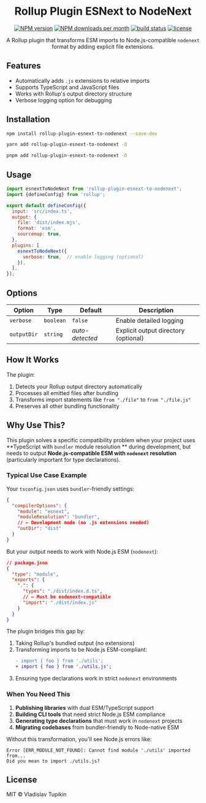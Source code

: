 <div align="center">
  <h1>Rollup Plugin ESNext to NodeNext</h1>
  <a href="https://www.npmjs.com/package/rollup-plugin-esnext-to-nodenext" target="_blank" rel="noopener noreferrer"><img alt="NPM version" src="https://img.shields.io/npm/v/rollup-plugin-esnext-to-nodenext.svg?maxAge=3600&style=flat-square" /></a>
  <a href="https://www.npmjs.com/package/rollup-plugin-esnext-to-nodenext" target="_blank" rel="noopener noreferrer"><img alt="NPM downloads per month" src="https://img.shields.io/npm/dm/rollup-plugin-esnext-to-nodenext.svg?maxAge=3600&style=flat-square" /></a>
  <a href="https://github.com/mrrefactoring/rollup-plugin-esnext-to-nodenext" target="_blank" rel="noopener noreferrer"><img alt="build status" src="https://img.shields.io/github/actions/workflow/status/mrrefactoring/rollup-plugin-esnext-to-nodenext/.github/workflows/ci.yaml?branch=master&style=flat-square"></a>
  <a href="https://github.com/mrrefactoring/rollup-plugin-esnext-to-nodenext/blob/main/LICENSE" target="_blank" rel="noopener noreferrer"><img alt="license" src="https://img.shields.io/github/license/mrrefactoring/rollup-plugin-esnext-to-nodenext?color=green&style=flat-square"/></a>

<span>A Rollup plugin that transforms ESM imports to Node.js-compatible `nodenext` format by adding explicit file extensions.</span>
</div>

## Features

- Automatically adds `.js` extensions to relative imports
- Supports TypeScript and JavaScript files
- Works with Rollup's output directory structure
- Verbose logging option for debugging

## Installation

```bash
npm install rollup-plugin-esnext-to-nodenext --save-dev
```

```bash
yarn add rollup-plugin-esnext-to-nodenext -D
```

```bash
pnpm add rollup-plugin-esnext-to-nodenext -D
```

## Usage

```javascript
import esnextToNodeNext from 'rollup-plugin-esnext-to-nodenext';
import {defineConfig} from 'rollup';

export default defineConfig({
  input: 'src/index.ts',
  output: {
    file: 'dist/index.mjs',
    format: 'esm',
    sourcemap: true,
  },
  plugins: [
    esnextToNodeNext({
      verbose: true,  // enable logging (optional)
    }),
  ],
});
```

## Options

| Option      | Type      | Default         | Description                          |
|-------------|-----------|-----------------|--------------------------------------|
| `verbose`   | `boolean` | `false`         | Enable detailed logging              |
| `outputDir` | `string`  | *auto-detected* | Explicit output directory (optional) |

## How It Works

The plugin:

1. Detects your Rollup output directory automatically
2. Processes all emitted files after bundling
3. Transforms import statements like `from "./file"` to `from "./file.js"`
4. Preserves all other bundling functionality

## Why Use This?

This plugin solves a specific compatibility problem when your project uses **TypeScript with `bundler` module resolution
** during development, but needs to output **Node.js-compatible ESM with `nodenext` resolution** (particularly important
for type declarations).

### Typical Use Case Example

Your `tsconfig.json` uses `bundler`-friendly settings:

```json
{
  "compilerOptions": {
    "module": "esnext",
    "moduleResolution": "bundler",
    // ← Development mode (no .js extensions needed)
    "outDir": "dist"
  }
}
```

But your output needs to work with Node.js ESM (`nodenext`):

```json
// package.json
{
  "type": "module",
  "exports": {
    ".": {
      "types": "./dist/index.d.ts",
      // ← Must be nodenext-compatible
      "import": "./dist/index.js"
    }
  }
}
```

The plugin bridges this gap by:

1. Taking Rollup's bundled output (no extensions)
2. Transforming imports to be Node.js ESM-compliant:
   ```diff
   - import { foo } from './utils';
   + import { foo } from './utils.js';
   ```
3. Ensuring type declarations work in strict `nodenext` environments

### When You Need This

1. **Publishing libraries** with dual ESM/TypeScript support
2. **Building CLI tools** that need strict Node.js ESM compliance
3. **Generating type declarations** that must work in `nodenext` projects
4. **Migrating codebases** from bundler-friendly to Node-native ESM

Without this transformation, you'll see Node.js errors like:

```
Error [ERR_MODULE_NOT_FOUND]: Cannot find module './utils' imported from...
Did you mean to import ./utils.js?
```

## License

MIT © Vladislav Tupikin
